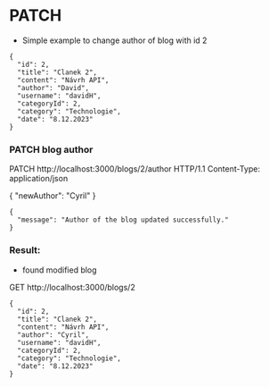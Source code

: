 # PATCH 
- Simple example to change author of blog with id 2
```
{
  "id": 2,
  "title": "Clanek 2",
  "content": "Návrh API",
  "author": "David",
  "username": "davidH",
  "categoryId": 2,
  "category": "Technologie",
  "date": "8.12.2023"
}
```
### PATCH blog author

PATCH http://localhost:3000/blogs/2/author HTTP/1.1
Content-Type: application/json

{
    "newAuthor": "Cyril"
}

```
{
  "message": "Author of the blog updated successfully."
}
```

### Result:

- found modified blog

GET http://localhost:3000/blogs/2

```
{
  "id": 2,
  "title": "Clanek 2",
  "content": "Návrh API",
  "author": "Cyril",
  "username": "davidH",
  "categoryId": 2,
  "category": "Technologie",
  "date": "8.12.2023"
}

```
